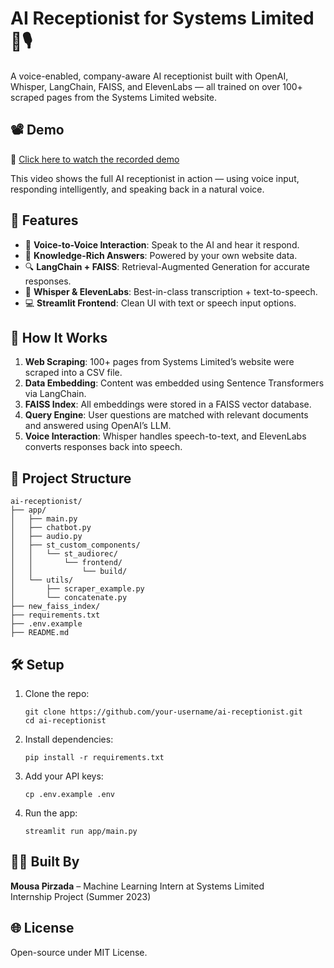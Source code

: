 # AI Receptionist for Systems Limited 🧠🎙️

A voice-enabled, company-aware AI receptionist built with OpenAI, Whisper, LangChain, FAISS, and ElevenLabs — all trained on over 100+ scraped pages from the Systems Limited website.

## 📽️ Demo

🎥 [Click here to watch the recorded demo](https://drive.google.com/file/d/1JInIiivD3RBrqDqMrg24oT3hcPp_cvXB/view)

This video shows the full AI receptionist in action — using voice input, responding intelligently, and speaking back in a natural voice.

## 🚀 Features

- 🎤 **Voice-to-Voice Interaction**: Speak to the AI and hear it respond.
- 🧠 **Knowledge-Rich Answers**: Powered by your own website data.
- 🔍 **LangChain + FAISS**: Retrieval-Augmented Generation for accurate responses.
- 🧾 **Whisper & ElevenLabs**: Best-in-class transcription + text-to-speech.
- 💻 **Streamlit Frontend**: Clean UI with text or speech input options.

## 🧩 How It Works

1. **Web Scraping**: 100+ pages from Systems Limited’s website were scraped into a CSV file.
2. **Data Embedding**: Content was embedded using Sentence Transformers via LangChain.
3. **FAISS Index**: All embeddings were stored in a FAISS vector database.
4. **Query Engine**: User questions are matched with relevant documents and answered using OpenAI’s LLM.
5. **Voice Interaction**: Whisper handles speech-to-text, and ElevenLabs converts responses back into speech.

## 📁 Project Structure

```
ai-receptionist/
├── app/
│   ├── main.py
│   ├── chatbot.py
│   ├── audio.py
│   ├── st_custom_components/
│   │   └── st_audiorec/
│   │       └── frontend/
│   │           └── build/
│   └── utils/
│       ├── scraper_example.py
│       └── concatenate.py
├── new_faiss_index/
├── requirements.txt
├── .env.example
├── README.md
```

## 🛠️ Setup

1. Clone the repo:
   ```
   git clone https://github.com/your-username/ai-receptionist.git
   cd ai-receptionist
   ```

2. Install dependencies:
   ```
   pip install -r requirements.txt
   ```

3. Add your API keys:
   ```
   cp .env.example .env
   ```

4. Run the app:
   ```
   streamlit run app/main.py
   ```

## 👨‍💻 Built By

**Mousa Pirzada** – Machine Learning Intern at Systems Limited  
Internship Project (Summer 2023)

## 🌐 License

Open-source under MIT License.
